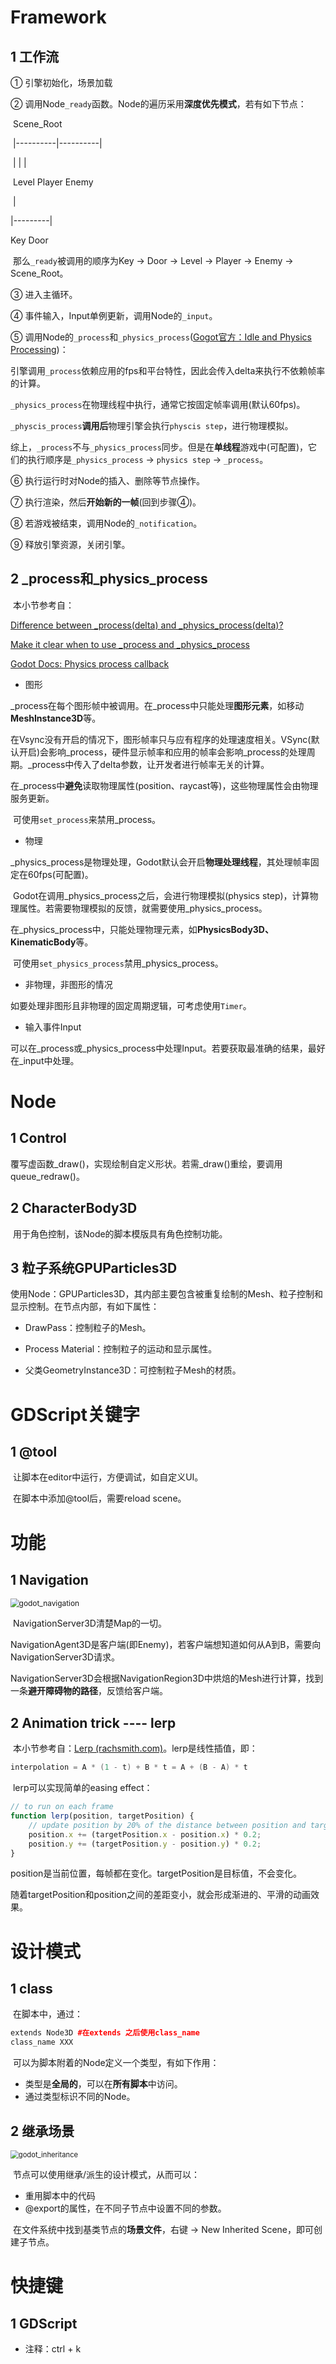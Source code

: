 # Framework

## 1 工作流

① 引擎初始化，场景加载

② 调用Node`_ready`函数。Node的遍历采用**深度优先模式**，若有如下节点：

​               Scene_Root

​          |----------|----------|

​          |            |             | 

​      Level    Player   Enemy

​          |

   |---------|

Key        Door

​	那么`_ready`被调用的顺序为Key -> Door -> Level -> Player -> Enemy -> Scene_Root。

③ 进入主循环。

④ 事件输入，Input单例更新，调用Node的`_input`。

⑤ 调用Node的`_process`和`_physics_process`([Gogot官方：Idle and Physics Processing](https://docs.godotengine.org/en/3.6/tutorials/scripting/idle_and_physics_processing.html))：

​	引擎调用`_process`依赖应用的fps和平台特性，因此会传入delta来执行不依赖帧率的计算。

​	`_physics_process`在物理线程中执行，通常它按固定帧率调用(默认60fps)。

​	`_physcis_process`**调用后**物理引擎会执行`physcis step`，进行物理模拟。

​	综上，`_process`不与`_physics_process`同步。但是在**单线程**游戏中(可配置)，它们的执行顺序是`_physics_process` -> `physics step` -> `_process`。

⑥ 执行运行时对Node的插入、删除等节点操作。

⑦ 执行渲染，然后**开始新的一帧**(回到步骤④)。

⑧ 若游戏被结束，调用Node的`_notification`。

⑨ 释放引擎资源，关闭引擎。

## 2 \_process和\_physics_process

​	本小节参考自：

[Difference between _process(delta) and _physics_process(delta)?](https://gamedev.stackexchange.com/questions/192180/difference-between-processdelta-and-physics-processdelta/192182#192182)

[Make it clear when to use _process and _physics_process](https://github.com/godotengine/godot-proposals/discussions/4937)

[Godot Docs: Physics process callback](https://docs.godotengine.org/en/3.3/tutorials/physics/physics_introduction.html#physics-process-callback)

- 图形

​	\_process在每个图形帧中被调用。在_process中只能处理**图形元素**，如移动**MeshInstance3D**等。

​	在Vsync没有开启的情况下，图形帧率只与应有程序的处理速度相关。VSync(默认开启)会影响_process，硬件显示帧率和应用的帧率会影响\_process的处理周期。\_process中传入了delta参数，让开发者进行帧率无关的计算。

​	在\_process中**避免**读取物理属性(position、raycast等)，这些物理属性会由物理服务更新。

​	可使用`set_process`来禁用\_process。

- 物理

​	\_physics_process是物理处理，Godot默认会开启**物理处理线程**，其处理帧率固定在60fps(可配置)。

​	Godot在调用\_physics_process之后，会进行物理模拟(physics step)，计算物理属性。若需要物理模拟的反馈，就需要使用\_physics_process。

​	在\_physics_process中，只能处理物理元素，如**PhysicsBody3D、KinematicBody**等。

​	可使用`set_physics_process`禁用\_physics_process。

- 非物理，非图形的情况

​	如要处理非图形且非物理的固定周期逻辑，可考虑使用`Timer`。

- 输入事件Input

​	可以在\_process或\_physics_process中处理Input。若要获取最准确的结果，最好在\_input中处理。

# Node

## 1 Control

​	覆写虚函数\_draw()，实现绘制自定义形状。若需\_draw()重绘，要调用queue_redraw()。

## 2 CharacterBody3D

​	用于角色控制，该Node的脚本模版具有角色控制功能。

## 3 粒子系统GPUParticles3D

​	使用Node：GPUParticles3D，其内部主要包含被重复绘制的Mesh、粒子控制和显示控制。在节点内部，有如下属性：

- DrawPass：控制粒子的Mesh。

- Process Material：控制粒子的运动和显示属性。
- 父类GeometryInstance3D：可控制粒子Mesh的材质。

# GDScript关键字

## 1 @tool

​	让脚本在editor中运行，方便调试，如自定义UI。

​	在脚本中添加@tool后，需要reload scene。

# 功能

## 1 Navigation

<img src=".\pic\godot_navigation.png" alt="godot_navigation" style="zoom:85%;" />

​	NavigationServer3D清楚Map的一切。

​	NavigationAgent3D是客户端(即Enemy)，若客户端想知道如何从A到B，需要向NavigationServer3D请求。

​	NavigationServer3D会根据NavigationRegion3D中烘焙的Mesh进行计算，找到一条**避开障碍物的路径**，反馈给客户端。

## 2 Animation trick ---- lerp

​	本小节参考自：[Lerp (rachsmith.com)](https://rachsmith.com/lerp/)。lerp是线性插值，即：

```c++
interpolation = A * (1 - t) + B * t = A + (B - A) * t
```

​	lerp可以实现简单的easing effect：

```javascript
// to run on each frame
function lerp(position, targetPosition) {
    // update position by 20% of the distance between position and target position
    position.x += (targetPosition.x - position.x) * 0.2;
    position.y += (targetPosition.y - position.y) * 0.2;
}
```

​	position是当前位置，每帧都在变化。targetPosition是目标值，不会变化。

​	随着targetPosition和position之间的差距变小，就会形成渐进的、平滑的动画效果。

# 设计模式

## 1 class

​	在脚本中，通过：

```c++
extends Node3D #在extends 之后使用class_name
class_name XXX
```

​	可以为脚本附着的Node定义一个类型，有如下作用：

- 类型是**全局的**，可以在**所有脚本**中访问。
- 通过类型标识不同的Node。

## 2 继承场景

<img src=".\pic\godot_inheritance.png" alt="godot_inheritance" style="zoom:80%;" />

​	节点可以使用继承/派生的设计模式，从而可以：

- 重用脚本中的代码
- @export的属性，在不同子节点中设置不同的参数。

​	在文件系统中找到基类节点的**场景文件**，右键 -> New Inherited Scene，即可创建子节点。

# 快捷键

## 1 GDScript

- 注释：ctrl + k